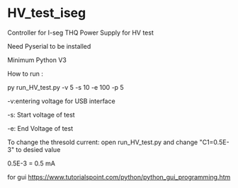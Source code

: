 # HV_test_iseg
Controller for I-seg THQ Power Supply for HV test

Need Pyserial to be installed 

Minimum Python V3 

How to run : 

py run_HV_test.py -v 5 -s 10 -e 100 -p 5

-v:entering voltage for USB interface

-s: Start voltage of test

-e: End Voltage of test

To change the thresold current:  open run_HV_test.py and change "C1=0.5E-3" to desied value

0.5E-3 = 0.5 mA 

for gui
https://www.tutorialspoint.com/python/python_gui_programming.htm

